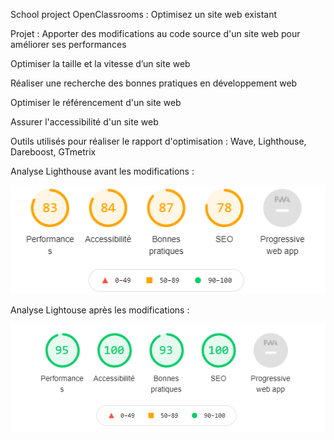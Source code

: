 School project OpenClassrooms : Optimisez un site web existant 

Projet : Apporter des modifications au code source d'un site web pour améliorer ses performances

Optimiser la taille et la vitesse d’un site web

Réaliser une recherche des bonnes pratiques en développement web

Optimiser le référencement d'un site web

Assurer l'accessibilité d'un site web

Outils utilisés pour réaliser le rapport d'optimisation : Wave, Lighthouse, Dareboost, GTmetrix 

Analyse Lighthouse avant les modifications : 

![Lightouse Avant](./img/LighthouseGlobalAvant.png)

Analyse Lightouse après les modifications : 

![Lightouse Apres](./img/LighthouseGlobalApres.png)